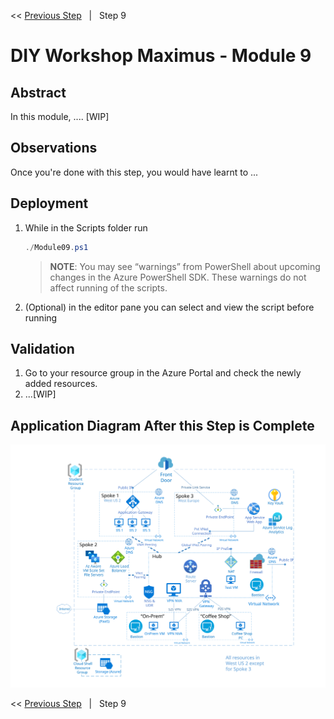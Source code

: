 << [Previous Step][Prev]&nbsp;&nbsp;&nbsp;|&nbsp;&nbsp;&nbsp;Step 9

# DIY Workshop Maximus - Module 9

## Abstract
In this module, .... [WIP]

## Observations
Once you're done with this step, you would have learnt to ...

## Deployment
1. While in the Scripts folder run
   ```powershell
   ./Module09.ps1
   ```
   > **NOTE**: You may see “warnings” from PowerShell about upcoming changes in the Azure PowerShell SDK. These warnings do not affect running of the scripts.

2. (Optional) in the editor pane you can select and view the script before running

## Validation
1. Go to your resource group in the Azure Portal and check the newly added resources.
2. ...[WIP]



## Application Diagram After this Step is Complete
[![1]][1]

<< [Previous Step][Prev]&nbsp;&nbsp;&nbsp;|&nbsp;&nbsp;&nbsp;Step 9 

<!--Link References-->
[Prev]: ./Module08.md


<!--Image References-->
[1]: ./Media/Step9.svg "As built diagram for step 9" 